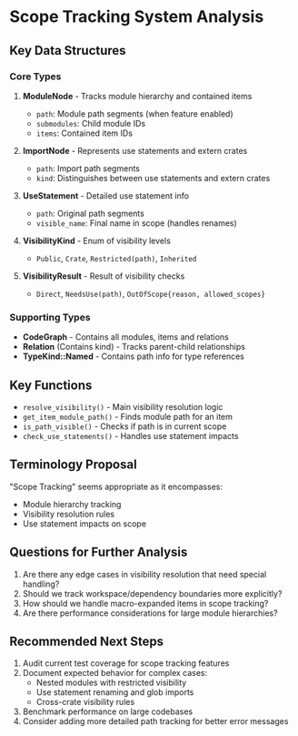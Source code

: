 # Scope Tracking System Analysis

## Key Data Structures

### Core Types
1. **ModuleNode** - Tracks module hierarchy and contained items
   - `path`: Module path segments (when feature enabled)
   - `submodules`: Child module IDs
   - `items`: Contained item IDs

2. **ImportNode** - Represents use statements and extern crates
   - `path`: Import path segments
   - `kind`: Distinguishes between use statements and extern crates

3. **UseStatement** - Detailed use statement info
   - `path`: Original path segments
   - `visible_name`: Final name in scope (handles renames)

4. **VisibilityKind** - Enum of visibility levels
   - `Public`, `Crate`, `Restricted(path)`, `Inherited`

5. **VisibilityResult** - Result of visibility checks
   - `Direct`, `NeedsUse(path)`, `OutOfScope{reason, allowed_scopes}`

### Supporting Types
- **CodeGraph** - Contains all modules, items and relations
- **Relation** (Contains kind) - Tracks parent-child relationships
- **TypeKind::Named** - Contains path info for type references

## Key Functions
- `resolve_visibility()` - Main visibility resolution logic
- `get_item_module_path()` - Finds module path for an item
- `is_path_visible()` - Checks if path is in current scope
- `check_use_statements()` - Handles use statement impacts

## Terminology Proposal
"Scope Tracking" seems appropriate as it encompasses:
- Module hierarchy tracking
- Visibility resolution rules 
- Use statement impacts on scope

## Questions for Further Analysis
1. Are there any edge cases in visibility resolution that need special handling?
2. Should we track workspace/dependency boundaries more explicitly?
3. How should we handle macro-expanded items in scope tracking?
4. Are there performance considerations for large module hierarchies?

## Recommended Next Steps
1. Audit current test coverage for scope tracking features
2. Document expected behavior for complex cases:
   - Nested modules with restricted visibility
   - Use statement renaming and glob imports
   - Cross-crate visibility rules
3. Benchmark performance on large codebases
4. Consider adding more detailed path tracking for better error messages
